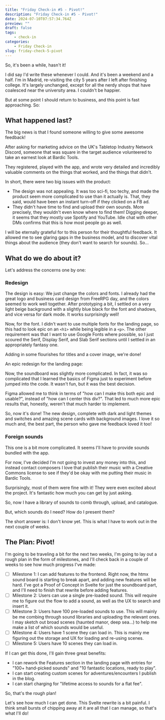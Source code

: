 ```yaml
---
title: "Friday Check-in #5 - Pivot!"
description: "Friday Check-in #5 - Pivot!"
date: 2024-07-10T07:57:34.764Z
preview: ""
draft: false
tags:
    - check-in
categories:
    - Friday Check-in
slug: friday-check-5-pivot
---
```

So, it's been a while, hasn't it!

I did say I'd write these whenever I could. And it's been a weekend and a half. I'm in Madrid, re-visiting the city 5 years after I left after finishing college. It's largely unchanged, except for all the nerdy shops that have coalesced near the university area. I couldn't be happier.

But at some point I should return to business, and this point is fast approaching.
So:

## What happened last?
The big news is that I found someone willing to give some awesome feedback!

After asking for marketing advice on the UK's Tabletop Industry Network Discord, someone that was square in the target audience volunteered to take an earnest look at Bardic Tools.

They registered, played with the app, and wrote very detailed and incredibly valuable comments on the things that worked, and the things that didn't.

In short, there were two big issues with the product:
- The design was not appealing. It was too sci-fi, too techy, and made the product seem more complicated to use than it actually is. That, they said, would have been an instant turn-off if they clicked on a FB ad.
- They didn't have time to find and upload their own sounds. More precisely, they wouldn't even know where to find them! Digging deeper, it seems that they mostly use Spotify and YouTube. Idle chat with other DMs confirms that this is how most people go as well.

I will be eternally grateful for to this person for their thoughtful feedback. It allowed me to see glaring gaps in the business model, and to discover vital things about the audience (they don't want to search for sounds). So...

## What do we do about it?
Let's address the concerns one by one:

### Redesign
The design is easy: We just change the colors and fonts. I already had the great logo and business card design from FreeRPG day, and the colors seemed to work well together. After prototyping a bit, I settled on a very light beige background with a slightly blue black for the font and shadows, and vice versa for dark mode. It works surprisingly well!

Now, for the font.  I didn't want to use multiple fonts for the landing page, so this had to look epic on an `<h1>` while being legible in a `<p>`. The other requirement was that I want to use Google Fonts where possible, so I just scoured the Serif, Display Serif, and Slab Serif sections until I settled in an appropriately fantasy one.

Adding in some flourishes for titles and a cover image, we're done!

An epic redesign for the landing page:

Now, the soundboard was slightly more complicated. In fact, it was so complicated that I learned the basics of Figma just to experiment before jumped into the code. It wasn't fun, but it was the best decision.

Figma allowed me to think in terms of "how can I make this both epic and usable?", instead of "how can I center this div?". That led to much more epic results that, honestly, weren't that much harder to implement.

So, now it's done! The new design, complete with dark and light themes and switches and amazing scene cards with background images. I love it so much and, the best part, the person who gave me feedback loved it too!

### Foreign sounds
This one is a bit more complicated. It seems I'll have to provide sounds bundled with the app. 

For now, I've decided I'm not going to invest any money into this, and instead contact composers I love that publish their music with a Creative Commons license to see if they'd be okay with me putting their music in Bardic Tools.

Surprisingly, most of them were fine with it! They were even excited about the project. It's fantastic how much you can get by just asking.

So, now I have a library of sounds to comb through, upload, and catalogue.

But, which sounds do I need? How do I present them? 

The short answer is: I don't know yet. This is what I have to work out in the next couple of weeks.

## The Plan: Pivot!

I'm going to be traveling a bit for the next two weeks, I'm going to lay out a rough plan in the form of milestones, and I'll check back in a couple of weeks to see how much progress I've made:

- [ ] Milestone 1: I can add features to the frontend. Right now, the htmx sound board is starting to break apart, and adding new features will be hard. I've got a Proof of Concept in Svelte for just the soundboard part, and I'll need to finish that rewrite before adding features.
- [ ] Milestone 2: Users can use a single pre-loaded sound. This will require me to figure out the flow to add a sound, as well as the UX to search and insert it.
- [ ] Milestone 3: Users have 100 pre-loaded sounds to use. This will mainly be me combing through sound libraries and uploading the relevant ones. I may sketch out broad scenes (haunted manor, deep sea...) to help me make a list of which sounds would be useful.
- [ ] Milestone 4: Users have 1 scene they can load in. This is mainly me figuring out the storage and UX for loading and re-using scenes.
- [ ] Milestone 5: Users have 10 scenes they can load in.

If I can get this done, I'll gain three great benefits:
- I can rework the Features section in the landing page with entries for "100+ hand-picked sounds" and "10 fantastic locations, ready to play".
- I can start creating custom scenes for adventures/encounters I publish in the blog.
- I can start charging for "lifetime access to sounds for a flat fee".

So, that's the rough plan!

Let's see how much I can get done. This Svelte rewrite is a bit painful. I think small bursts of chipping away at it are all that I can manage, so that's what I'll do!

